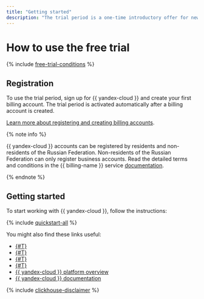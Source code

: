 ```yaml
---
title: "Getting started"
description: "The trial period is a one-time introductory offer for new clients. The trial period is available to you if you have not purchased {{ yandex-cloud }} services or activated the trial period before."
---
```


# How to use the free trial

{% include [free-trial-conditions](../../_includes/free-trial-conditions.md) %}

## Registration

To use the trial period, sign up for {{ yandex-cloud }} and create your first billing account. The trial period is activated automatically after a billing account is created.

[Learn more about registering and creating billing accounts](../../billing/quickstart/index.md).

{% note info %}

{{ yandex-cloud }} accounts can be registered by residents and non-residents of the Russian Federation. Non-residents of the Russian Federation can only register business accounts. Read the detailed terms and conditions in the {{ billing-name }} service [documentation](../../billing/qa/non-resident.md).


{% endnote %}



## Getting started

To start working with {{ yandex-cloud }}, follow the instructions:

{% include [quickstart-all](../../_includes/quickstart-all-no-billing.md) %}

You might also find these links useful:
* [{#T}](limits.md)
* [{#T}](usage-monitor.md)
* [{#T}](trial-ending.md)
* [{#T}](upgrade-to-paid.md)
* [{{ yandex-cloud }} platform overview](../../overview/index.yaml)
* [{{ yandex-cloud }} documentation](/docs)

{% include [clickhouse-disclaimer](../../_includes/clickhouse-disclaimer.md) %}
